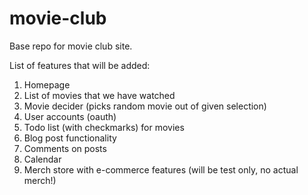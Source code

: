 # movie-club
Base repo for movie club site.

List of features that will be added:

1. Homepage
2. List of movies that we have watched
3. Movie decider (picks random movie out of given selection)
4. User accounts (oauth)
5. Todo list (with checkmarks) for movies
6. Blog post functionality
7. Comments on posts
8. Calendar
9. Merch store with e-commerce features (will be test only, no actual merch!)
